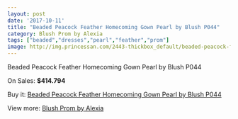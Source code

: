 ```yaml
---
layout: post
date: '2017-10-11'
title: "Beaded Peacock Feather Homecoming Gown Pearl by Blush P044"
category: Blush Prom by Alexia
tags: ["beaded","dresses","pearl","feather","prom"]
image: http://img.princessan.com/2443-thickbox_default/beaded-peacock-feather-homecoming-gown-pearl-by-blush-p044.jpg
---
```

Beaded Peacock Feather Homecoming Gown Pearl by Blush P044

On Sales: **$414.794**
<a href="https://www.princessan.com/en/blush-prom-by-alexia/1103-beaded-peacock-feather-homecoming-gown-pearl-by-blush-p044.html"><amp-img layout="responsive" width="600" height="600" src="//img.princessan.com/2443-thickbox_default/beaded-peacock-feather-homecoming-gown-pearl-by-blush-p044.jpg" alt="Beaded Peacock Feather Homecoming Gown Pearl by Blush P044 0" /></a>
<a href="https://www.princessan.com/en/blush-prom-by-alexia/1103-beaded-peacock-feather-homecoming-gown-pearl-by-blush-p044.html"><amp-img layout="responsive" width="600" height="600" src="//img.princessan.com/2445-thickbox_default/beaded-peacock-feather-homecoming-gown-pearl-by-blush-p044.jpg" alt="Beaded Peacock Feather Homecoming Gown Pearl by Blush P044 1" /></a>
<a href="https://www.princessan.com/en/blush-prom-by-alexia/1103-beaded-peacock-feather-homecoming-gown-pearl-by-blush-p044.html"><amp-img layout="responsive" width="600" height="600" src="//img.princessan.com/2444-thickbox_default/beaded-peacock-feather-homecoming-gown-pearl-by-blush-p044.jpg" alt="Beaded Peacock Feather Homecoming Gown Pearl by Blush P044 2" /></a>

Buy it: [Beaded Peacock Feather Homecoming Gown Pearl by Blush P044](https://www.princessan.com/en/blush-prom-by-alexia/1103-beaded-peacock-feather-homecoming-gown-pearl-by-blush-p044.html "Beaded Peacock Feather Homecoming Gown Pearl by Blush P044")

View more: [Blush Prom by Alexia](https://www.princessan.com/en/11-blush-prom-by-alexia "Blush Prom by Alexia")